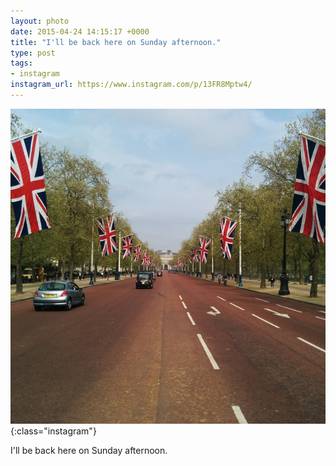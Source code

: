 ```yaml
---
layout: photo
date: 2015-04-24 14:15:17 +0000
title: "I'll be back here on Sunday afternoon."
type: post
tags:
- instagram
instagram_url: https://www.instagram.com/p/13FR8Mptw4/
---
```


![Instagram - 13FR8Mptw4](/img/13FR8Mptw4.jpg){:class="instagram"}

I'll be back here on Sunday afternoon.
